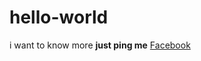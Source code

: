 # hello-world
i want to know more
	**just ping me**
	[Facebook](https://www.facebook.com/pala.bhoi.1)
